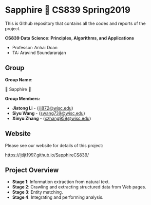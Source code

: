 # Sapphire 💎 CS839 Spring2019
This is Github repository that contains all the codes and reports of the project.

**CS839:Data Science: Principles, Algorithms, and Applications**
* Professor: Anhai Doan
* TA: Aravind Soundararajan

## Group
**Group Name:**

💎 Sapphire 💎

**Group Members:**

* **Jiatong Li** - (jli872@wisc.edu)
* **Siyu Wang** - (swang739@wisc.edu)
* **Xinyu Zhang** - (xzhang959@wisc.edu)

## Website
Please see our website for details of this project:

https://ljtljt1997.github.io/SapphireCS839/

## Project Overview

* **Stage 1**: Information extraction from natural text.
* **Stage 2**: Crawling and extracting structured data from Web pages.
* **Stage 3**: Entity matching.
* **Stage 4**: Integrating and performing analysis. 



